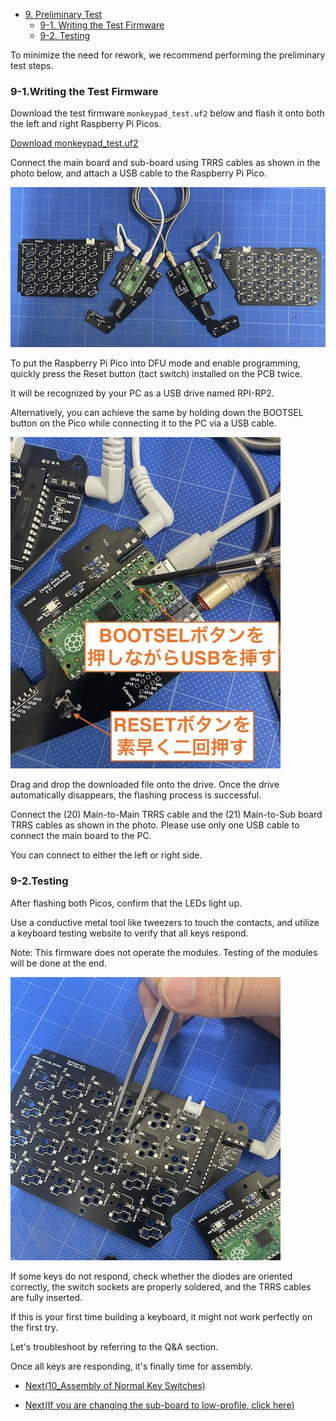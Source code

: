 - [9. Preliminary Test](09_pre_test.md)
  - [9-1. Writing the Test Firmware](./09_pre_test.md/#9-1Writing-the-Test-Firmware)
  - [9-2. Testing](./09_pre_test.md/#9-2Testing)

To minimize the need for rework, we recommend performing the preliminary test steps.

### 9-1.Writing the Test Firmware

Download the test firmware `monkeypad_test.uf2` below and flash it onto both the left and right Raspberry Pi Picos.

[Download monkeypad_test.uf2](https://github.com/monkeypad/monkeypad/releases/download/v0.1.0/0_mp_mk1_test.uf2)

Connect the main board and sub-board using TRRS cables as shown in the photo below, and attach a USB cable to the Raspberry Pi Pico.

![Preliminary Test Setup](../images/09/monkeypad_9_01.jpeg)

To put the Raspberry Pi Pico into DFU mode and enable programming, quickly press the Reset button (tact switch) installed on the PCB twice.

It will be recognized by your PC as a USB drive named RPI-RP2.

Alternatively, you can achieve the same by holding down the BOOTSEL button on the Pico while connecting it to the PC via a USB cable.

![Pico DFU Mode](../images/09/monkeypad_9_02_ja.jpeg)
<!-- ![](../images/09/monkeypad_9_02_en.jpeg) -->

Drag and drop the downloaded file onto the drive. Once the drive automatically disappears, the flashing process is successful.

Connect the (20) Main-to-Main TRRS cable and the (21) Main-to-Sub board TRRS cables as shown in the photo. Please use only one USB cable to connect the main board to the PC.

You can connect to either the left or right side.

### 9-2.Testing

After flashing both Picos, confirm that the LEDs light up.

Use a conductive metal tool like tweezers to touch the contacts, and utilize a keyboard testing website to verify that all keys respond.

Note: This firmware does not operate the modules. Testing of the modules will be done at the end.

![Testing LEDs and Keys](../images/09/monkeypad_9_03.jpeg)

If some keys do not respond, check whether the diodes are oriented correctly, the switch sockets are properly soldered, and the TRRS cables are fully inserted.

If this is your first time building a keyboard, it might not work perfectly on the first try.

Let's troubleshoot by referring to the Q&A section.

Once all keys are responding, it's finally time for assembly.

  - [Next(10_Assembly of Normal Key Switches)](10_assembly.md)

  - [Next(If you are changing the sub-board to low-profile, click here)](low_profile/10_assembly_low_profile.md)
